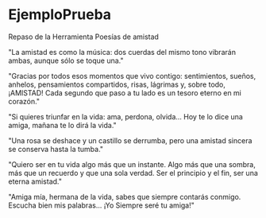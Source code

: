 # EjemploPrueba
Repaso de la Herramienta
Poesías de amistad

"La amistad es como la música:
dos cuerdas del mismo tono vibrarán ambas,
aunque sólo se toque una."

"Gracias por todos esos momentos que vivo contigo:
sentimientos, sueños, anhelos, pensamientos compartidos,
risas, lágrimas y, sobre todo, ¡AMISTAD!
Cada segundo que paso a tu lado
es un tesoro eterno en mi corazón."

"Si quieres triunfar en la vida:
ama, perdona, olvida...
Hoy te lo dice una amiga,
mañana te lo dirá la vida."

"Una rosa se deshace
y un castillo se derrumba,
pero una amistad sincera
se conserva hasta la tumba."

"Quiero ser en tu vida algo más que un instante.
Algo más que una sombra, más que un recuerdo y que una sola verdad.
Ser el principio y el fin, ser una eterna amistad."

"Amiga mía, hermana de la vida,
sabes que siempre contarás conmigo.
Escucha bien mis palabras...
¡Yo Siempre seré tu amiga!"
